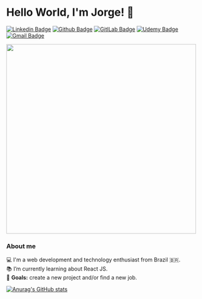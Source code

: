 # Hello World, I'm Jorge! 👋

[![Linkedin Badge](https://img.shields.io/badge/LinkedIn-0077B5?style=for-the-badge&logo=linkedin&logoColor=white&link=https://www.linkedin.com/in/jorgedobkovski/)](https://www.linkedin.com/in/jorgedobkovski/) [![Github Badge](https://img.shields.io/badge/GitHub-100000?style=for-the-badge&logo=github&logoColor=white&link=https://github.com/jorgedobkovski/)](https://github.com/jorgedobkovski/) [![GitlLab Badge](https://img.shields.io/badge/GitLab-330F63?style=for-the-badge&logo=gitlab&logoColor=white&link=https://gitlab.com/jorgedobkovski)](https://gitlab.com/jorgedobkovski) [![Udemy Badge](https://img.shields.io/badge/Udemy-EC5252?style=for-the-badge&logo=Udemy&logoColor=white&link=https://www.udemy.com/user/jorge-dobkovski/)](https://www.udemy.com/user/jorge-dobkovski/) [![Gmail Badge](https://img.shields.io/badge/Gmail-D14836?style=for-the-badge&logo=gmail&logoColor=white&link=mailto:jorge2dob@gmail.com)](mailto:jorge2dob@gmail.com)  

<img src=https://i.pinimg.com/originals/56/63/9b/56639bac3a6ce36e93693c16d6bf0fa8.gif width="500">

### About me
💻 I'm a web development and technology enthusiast from Brazil 🇧🇷. <br>
📚 I’m currently learning about React JS. <br>
🎯 <b>Goals:</b> create a new project and/or find a new job.


[![Anurag's GitHub stats](https://github-readme-stats.vercel.app/api?username=jorgedobkovski&show_icons=true&theme=radical)](https://github.com/jorgedobkovski/) 

<!--[![Top Langs](https://github-readme-stats.vercel.app/api/top-langs/?username=jorgedobkovski&theme=radical&layout=compact)](https://github.com/anuraghazra/github-readme-stats)-->


<!--
**jorgedobkovski/jorgedobkovski** is a ✨ _special_ ✨ repository because its `README.md` (this file) appears on your GitHub profile.

Here are some ideas to get you started:

- 🔭 I’m currently working on ...
- 🌱 I’m currently learning ...
- 👯 I’m looking to collaborate on ...
- 🤔 I’m looking for help with ...
- 💬 Ask me about ...
- 📫 How to reach me: ...
- 😄 Pronouns: ...
- ⚡ Fun fact: ...
-->
